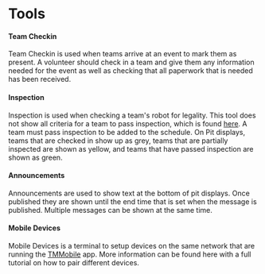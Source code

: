 # Tools

#### Team Checkin

Team Checkin is used when teams arrive at an event to mark them as present. A volunteer should check in a team and give them any information needed for the event as well as checking that all paperwork that is needed has been received.

#### Inspection

Inspection is used when checking a team's robot for legality. This tool does not show all criteria for a team to pass inspection, which is found [here](https://www.roboticseducation.org/resources\_library/vrc-robot-inspection-checklist/). A team must pass inspection to be added to the schedule. On Pit displays, teams that are checked in show up as grey, teams that are partially inspected are shown as yellow, and teams that have passed inspection are shown as green.&#x20;

#### Announcements

Announcements are used to show text at the bottom of pit displays. Once published they are shown until the end time that is set when the message is published. Multiple messages can be shown at the same time.

#### Mobile Devices

Mobile Devices is a terminal to setup devices on the same network that are running the [TMMobile](https://www.roboticseducation.org/app/tm-mobile/) app. More information can be found here with a full tutorial on how to pair different devices.&#x20;



